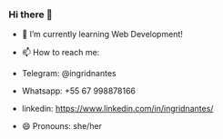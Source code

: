 ### Hi there 👋

- 🌱 I’m currently learning Web Development!

- 📫 How to reach me: 
-  Telegram: @ingridnantes
-  Whatsapp: +55 67 998878166
-  linkedin: https://www.linkedin.com/in/ingridnantes/
   
- 😄 Pronouns: she/her
